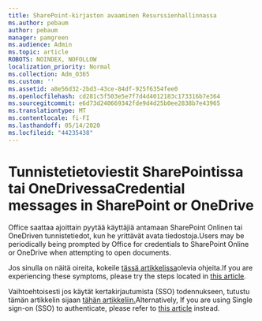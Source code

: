 ```yaml
---
title: SharePoint-kirjaston avaaminen Resurssienhallinnassa
ms.author: pebaum
author: pebaum
manager: pamgreen
ms.audience: Admin
ms.topic: article
ROBOTS: NOINDEX, NOFOLLOW
localization_priority: Normal
ms.collection: Adm_O365
ms.custom: ''
ms.assetid: a8e56d32-2bd3-43ce-84df-925f6354fee0
ms.openlocfilehash: cd281c5f503e5e7f7d4d4012183c173316b7e364
ms.sourcegitcommit: e6d73d240669342fde9d4d25b0ee2838b7e43965
ms.translationtype: MT
ms.contentlocale: fi-FI
ms.lasthandoff: 05/14/2020
ms.locfileid: "44235438"
---
```

# <a name="credential-messages-in-sharepoint-or-onedrive"></a><span data-ttu-id="4ad0a-102">Tunnistetietoviestit SharePointissa tai OneDrivessa</span><span class="sxs-lookup"><span data-stu-id="4ad0a-102">Credential messages in SharePoint or OneDrive</span></span>

<span data-ttu-id="4ad0a-103">Office saattaa ajoittain pyytää käyttäjiä antamaan SharePoint Onlinen tai OneDriven tunnistetiedot, kun he yrittävät avata tiedostoja.</span><span class="sxs-lookup"><span data-stu-id="4ad0a-103">Users may be periodically being prompted by Office for credentials to SharePoint Online or OneDrive when attempting to open documents.</span></span>

<span data-ttu-id="4ad0a-104">Jos sinulla on näitä oireita, kokeile [tässä artikkelissa](https://support.microsoft.com/help/2913639/office-applications-periodically-prompt-for-credentials-to-sharepoint)olevia ohjeita.</span><span class="sxs-lookup"><span data-stu-id="4ad0a-104">If you are experiencing these symptoms, please try the steps located in [this article](https://support.microsoft.com/help/2913639/office-applications-periodically-prompt-for-credentials-to-sharepoint).</span></span>

<span data-ttu-id="4ad0a-105">Vaihtoehtoisesti jos käytät kertakirjautumista (SSO) todennukseen, tutustu tämän artikkelin sijaan [tähän artikkeliin.](https://support.microsoft.com/help/4025962/cant-sign-in-after-update-to-office-2016-build-16-0-7967-on-windows-10)</span><span class="sxs-lookup"><span data-stu-id="4ad0a-105">Alternatively, If you are using Single sign-on (SSO) to authenticate, please refer to [this article](https://support.microsoft.com/help/4025962/cant-sign-in-after-update-to-office-2016-build-16-0-7967-on-windows-10) instead.</span></span>
